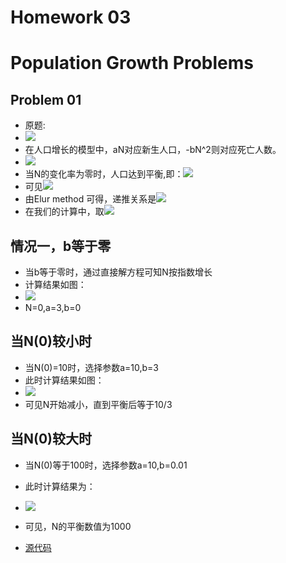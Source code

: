 # Homework 03
# Population Growth Problems
## Problem 01
- 原题:
- ![](https://github.com/liuzhaochen/compuational_physics_N2015302540110/blob/master/homework%2003/problem1.6.png)
- 在人口增长的模型中，aN对应新生人口，-bN^2则对应死亡人数。
- ![](http://latex.codecogs.com/gif.latex?\\frac{dN}{dt}\=aN-bN^2)
- 当N的变化率为零时，人口达到平衡,即：![](http://latex.codecogs.com/gif.latex?\\frac{dN}{dt}\=0)
- 可见![](http://latex.codecogs.com/gif.latex?N=\frac{a}{b})
- 由Elur method 可得，递推关系是![](http://latex.codecogs.com/gif.latex?\{N}(t+\triangle{t})=aN\triangle{t}-bN^2\triangle{t}+N)
- 在我们的计算中，取![](http://latex.codecogs.com/gif.latex?\\traingle{t}=0.0002)
## 情况一，b等于零
- 当b等于零时，通过直接解方程可知N按指数增长
- 计算结果如图：
- ![](https://github.com/liuzhaochen/compuational_physics_N2015302540110/blob/master/homework%2003/Population%20Growth%20%20%20N(0)%3D0.png)
- N=0,a=3,b=0
## 当N(0)较小时
- 当N(0)=10时，选择参数a=10,b=3
- 此时计算结果如图：
- ![](https://github.com/liuzhaochen/compuational_physics_N2015302540110/blob/master/homework%2003/Population%20Growth%20%20%20N(0)%3D10.png)
- 可见N开始减小，直到平衡后等于10/3
## 当N(0)较大时
- 当N(0)等于100时，选择参数a=10,b=0.01
- 此时计算结果为：
- ![](https://github.com/liuzhaochen/compuational_physics_N2015302540110/blob/master/homework%2003/Population%20Growth%20%20%20N(0)%3D100.png)
- 可见，N的平衡数值为1000

- [源代码](https://github.com/liuzhaochen/compuational_physics_N2015302540110/blob/master/homework%2003/chapter1.py)
